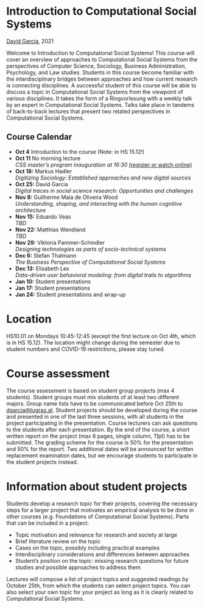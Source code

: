 # Introduction to Computational Social Systems
[David Garcia](http://dgarcia.eu), 2021

Welcome to Introduction to Computational Social Systems! This course will cover an overview of approaches to Computational Social Systems from the perspectives of Computer Science, Sociology, Business Administration, Psychology, and Law studies. Students in this course become familiar with the interdisciplinary bridges between approaches and how current research is connecting disciplines. A successful student of this course will be able to discuss a topic in Computational Social Systems from the viewpoint of various disciplines. It takes the form of a Ringvorlesung with a weekly talk by an expert in Computational Social Systems. Talks take place in tandems of back-to-back lectures that present two related perspectives in Computational Social Systems.

## Course Calendar

- **Oct 4** Introduction to the course
(Note: in HS 15.12!)
- **Oct 11** No morning lecture  
*CSS master’s program inauguration at 16:30* [(register or watch online)](https://csbme.tugraz.at/go/css-kickoff)
- **Oct 18:** Markus Hadler  
*Digitizing Sociology: Established approaches and new digital sources*
- **Oct 25:** David Garcia  
*Digital traces in social science research: Opportunities and challenges*
- **Nov 8:** Guilherme Maia de Oliveira Wood  
*Understanding, shaping, and interacting with the human cognitive architecture*
- **Nov 15:** Eduardo Veas  
*TBD*
- **Nov 22:** Matthias Wendland  
*TBD*
- **Nov 29:** Viktoria Pammer-Schindler  
*Designing technologies as parts of socio-technical systems*
- **Dec 6:** Stefan Thalmann  
*The Business Perspective of Computational Social Systems*
- **Dec 13:** Elisabeth Lex  
*Data-driven user behavioral modeling: from digital trails to algorithms*
- **Jan 10:** Student presentations
- **Jan 17:** Student presentations
- **Jan 24:** Student presentations and wrap-up

# Location 
HS10.01 on Mondays 10:45-12:45 (except the first lecture on Oct 4th, which is in HS 15.12). The location might change during the semester due to student numbers and COVID-19 restrictions, please stay tuned.

# Course assessment 
The course assessment is based on student group projects (max 4 students). Student groups must mix students of at least two different majors. Group name lists have to be communicated before Oct 25th to dgarcia@tugraz.at. Student projects should be developed during the course and presented in one of the last three sessions, with all students in the project participating in the presentation. Course lecturers can ask questions to the students after each presentation. By the end of the course, a short written report on the project (max 6 pages, single column, 11pt) has to be submitted. The grading scheme for the course is 50% for the presentation and 50% for the report. Two additional dates will be announced for written replacement examination dates, but we encourage students to participate in the student projects instead.

# Information about student projects
Students develop a research topic for their projects, covering the necessary steps for a larger project that motivates an empirical analysis to be done in other courses (e.g. Foundations of Computational Social Systems). Parts that can be included in a project:

- Topic motivation and relevance for research and society at large
- Brief literature review on the topic
- Cases on the topic, possibly including practical examples
- Interdisciplinary considerations and differences between approaches
- Student’s position on the topic: missing research questions for future studies and possible approaches to address them

Lectures will compose a list of project topics and suggested readings by October 25th, from which the students can select project topics. You can also select your own topic for your project as long as it is clearly related to Computational Social Systems.
